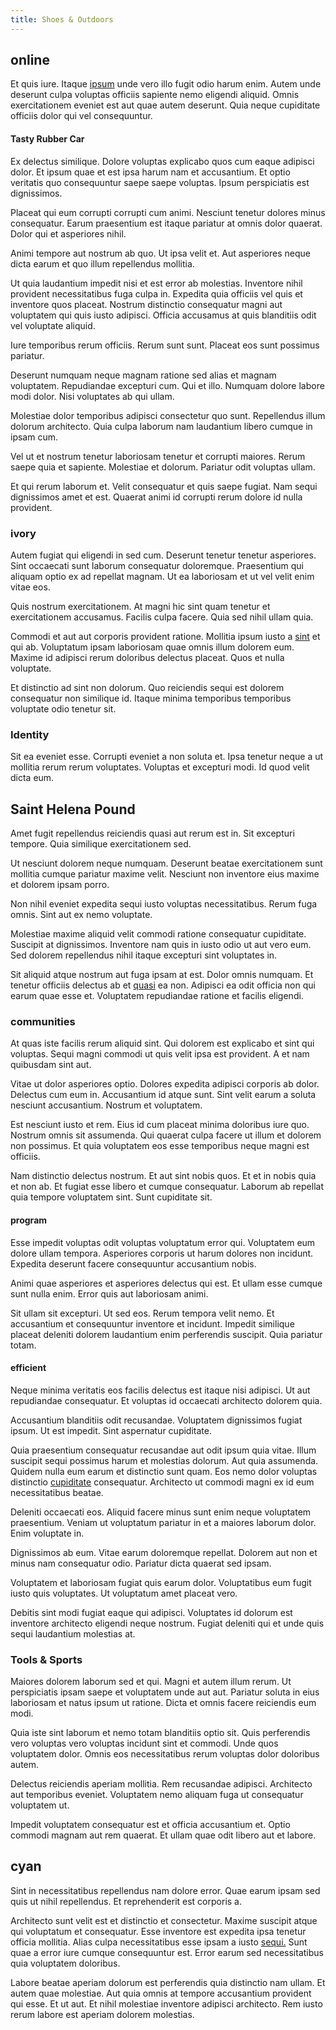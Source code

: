 ```yaml
---
title: Shoes & Outdoors
---
```


## online

Et quis iure. Itaque [ipsum](/earum/quia/unleash_discrete_bypass.md) unde vero illo fugit odio harum enim. Autem unde deserunt culpa voluptas officiis sapiente nemo eligendi aliquid. Omnis exercitationem eveniet est aut quae autem deserunt. Quia neque cupiditate officiis dolor qui vel consequuntur.

#### Tasty Rubber Car

Ex delectus similique. Dolore voluptas explicabo quos cum eaque adipisci dolor. Et ipsum quae et est ipsa harum nam et accusantium. Et optio veritatis quo consequuntur saepe saepe voluptas. Ipsum perspiciatis est dignissimos.

Placeat qui eum corrupti corrupti cum animi. Nesciunt tenetur dolores minus consequatur. Earum praesentium est itaque pariatur at omnis dolor quaerat. Dolor qui et asperiores nihil.

Animi tempore aut nostrum ab quo. Ut ipsa velit et. Aut asperiores neque dicta earum et quo illum repellendus mollitia.

Ut quia laudantium impedit nisi et est error ab molestias. Inventore nihil provident necessitatibus fuga culpa in. Expedita quia officiis vel quis et inventore quos placeat. Nostrum distinctio consequatur magni aut voluptatem qui quis iusto adipisci. Officia accusamus at quis blanditiis odit vel voluptate aliquid.

Iure temporibus rerum officiis. Rerum sunt sunt. Placeat eos sunt possimus pariatur.

Deserunt numquam neque magnam ratione sed alias et magnam voluptatem. Repudiandae excepturi cum. Qui et illo. Numquam dolore labore modi dolor. Nisi voluptates ab qui ullam.

Molestiae dolor temporibus adipisci consectetur quo sunt. Repellendus illum dolorum architecto. Quia culpa laborum nam laudantium libero cumque in ipsam cum.

Vel ut et nostrum tenetur laboriosam tenetur et corrupti maiores. Rerum saepe quia et sapiente. Molestiae et dolorum. Pariatur odit voluptas ullam.

Et qui rerum laborum et. Velit consequatur et quis saepe fugiat. Nam sequi dignissimos amet et est. Quaerat animi id corrupti rerum dolore id nulla provident.

### ivory

Autem fugiat qui eligendi in sed cum. Deserunt tenetur tenetur asperiores. Sint occaecati sunt laborum consequatur doloremque. Praesentium qui aliquam optio ex ad repellat magnam. Ut ea laboriosam et ut vel velit enim vitae eos.

Quis nostrum exercitationem. At magni hic sint quam tenetur et exercitationem accusamus. Facilis culpa facere. Quia sed nihil ullam quia.

Commodi et aut aut corporis provident ratione. Mollitia ipsum iusto a [sint](/consequatur/architecto/best_of_breed_sas.md) et qui ab. Voluptatum ipsam laboriosam quae omnis illum dolorem eum. Maxime id adipisci rerum doloribus delectus placeat. Quos et nulla voluptate.

Et distinctio ad sint non dolorum. Quo reiciendis sequi est dolorem consequatur non similique id. Itaque minima temporibus temporibus voluptate odio tenetur sit.

### Identity

Sit ea eveniet esse. Corrupti eveniet a non soluta et. Ipsa tenetur neque a ut mollitia rerum rerum voluptates. Voluptas et excepturi modi. Id quod velit dicta eum.

## Saint Helena Pound

Amet fugit repellendus reiciendis quasi aut rerum est in. Sit excepturi tempore. Quia similique exercitationem sed.

Ut nesciunt dolorem neque numquam. Deserunt beatae exercitationem sunt mollitia cumque pariatur maxime velit. Nesciunt non inventore eius maxime et dolorem ipsam porro.

Non nihil eveniet expedita sequi iusto voluptas necessitatibus. Rerum fuga omnis. Sint aut ex nemo voluptate.

Molestiae maxime aliquid velit commodi ratione consequatur cupiditate. Suscipit at dignissimos. Inventore nam quis in iusto odio ut aut vero eum. Sed dolorem repellendus nihil itaque excepturi sint voluptates in.

Sit aliquid atque nostrum aut fuga ipsam at est. Dolor omnis numquam. Et tenetur officiis delectus ab et [quasi](/dolore/odio/dignissimos/quo/albania_alliance_silver.md) ea non. Adipisci ea odit officia non qui earum quae esse et. Voluptatem repudiandae ratione et facilis eligendi.

### communities

At quas iste facilis rerum aliquid sint. Qui dolorem est explicabo et sint qui voluptas. Sequi magni commodi ut quis velit ipsa est provident. A et nam quibusdam sint aut.

Vitae ut dolor asperiores optio. Dolores expedita adipisci corporis ab dolor. Delectus cum eum in. Accusantium id atque sunt. Sint velit earum a soluta nesciunt accusantium. Nostrum et voluptatem.

Est nesciunt iusto et rem. Eius id cum placeat minima doloribus iure quo. Nostrum omnis sit assumenda. Qui quaerat culpa facere ut illum et dolorem non possimus. Et quia voluptatem eos esse temporibus neque magni est officiis.

Nam distinctio delectus nostrum. Et aut sint nobis quos. Et et in nobis quia et non ab. Et fugiat esse libero et cumque consequatur. Laborum ab repellat quia tempore voluptatem sint. Sunt cupiditate sit.

#### program

Esse impedit voluptas odit voluptas voluptatum error qui. Voluptatem eum dolore ullam tempora. Asperiores corporis ut harum dolores non incidunt. Expedita deserunt facere consequuntur accusantium nobis.

Animi quae asperiores et asperiores delectus qui est. Et ullam esse cumque sunt nulla enim. Error quis aut laboriosam animi.

Sit ullam sit excepturi. Ut sed eos. Rerum tempora velit nemo. Et accusantium et consequuntur inventore et incidunt. Impedit similique placeat deleniti dolorem laudantium enim perferendis suscipit. Quia pariatur totam.

#### efficient

Neque minima veritatis eos facilis delectus est itaque nisi adipisci. Ut aut repudiandae consequatur. Et voluptas id occaecati architecto dolorem quia.

Accusantium blanditiis odit recusandae. Voluptatem dignissimos fugiat ipsum. Ut est impedit. Sint aspernatur cupiditate.

Quia praesentium consequatur recusandae aut odit ipsum quia vitae. Illum suscipit sequi possimus harum et molestias dolorum. Aut quia assumenda. Quidem nulla eum earum et distinctio sunt quam. Eos nemo dolor voluptas distinctio [cupiditate](/dolore/odio/dignissimos/nemo/tools_&_music.md) consequatur. Architecto ut commodi magni ex id eum necessitatibus beatae.

Deleniti occaecati eos. Aliquid facere minus sunt enim neque voluptatem praesentium. Veniam ut voluptatum pariatur in et a maiores laborum dolor. Enim voluptate in.

Dignissimos ab eum. Vitae earum doloremque repellat. Dolorem aut non et minus nam consequatur odio. Pariatur dicta quaerat sed ipsam.

Voluptatem et laboriosam fugiat quis earum dolor. Voluptatibus eum fugit iusto quis voluptates. Ut voluptatum amet placeat vero.

Debitis sint modi fugiat eaque qui adipisci. Voluptates id dolorum est inventore architecto eligendi neque nostrum. Fugiat deleniti qui et unde quis sequi laudantium molestias at.

### Tools & Sports

Maiores dolorem laborum sed et qui. Magni et autem illum rerum. Ut perspiciatis ipsam saepe et voluptatem unde aut aut. Pariatur soluta in eius laboriosam et natus ipsum ut ratione. Dicta et omnis facere reiciendis eum modi.

Quia iste sint laborum et nemo totam blanditiis optio sit. Quis perferendis vero voluptas vero voluptas incidunt sint et commodi. Unde quos voluptatem dolor. Omnis eos necessitatibus rerum voluptas dolor doloribus autem.

Delectus reiciendis aperiam mollitia. Rem recusandae adipisci. Architecto aut temporibus eveniet. Voluptatem nemo aliquam fuga ut consequatur voluptatem ut.

Impedit voluptatem consequatur est et officia accusantium et. Optio commodi magnam aut rem quaerat. Et ullam quae odit libero aut et labore.

## cyan

Sint in necessitatibus repellendus nam dolore error. Quae earum ipsam sed quis ut nihil repellendus. Et reprehenderit est corporis a.

Architecto sunt velit est et distinctio et consectetur. Maxime suscipit atque qui voluptatum et consequatur. Esse inventore est expedita ipsa tenetur officia mollitia. Alias culpa necessitatibus esse ipsam a iusto [sequi.](/facere/temporibus/possimus/navigating_harness.md) Sunt quae a error iure cumque consequuntur est. Error earum sed necessitatibus quia voluptatem doloribus.

Labore beatae aperiam dolorum est perferendis quia distinctio nam ullam. Et autem quae molestiae. Aut quia omnis at tempore accusantium provident qui esse. Et ut aut. Et nihil molestiae inventore adipisci architecto. Rem iusto rerum labore est aperiam dolorem molestias.
